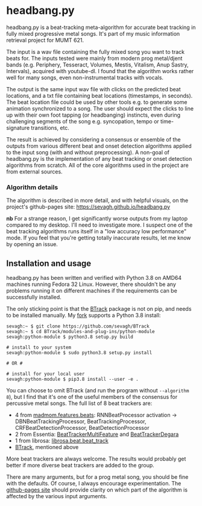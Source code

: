 # headbang.py

headbang.py is a beat-tracking meta-algorithm for accurate beat tracking in fully mixed progressive metal songs. It's part of my music information retrieval project for MUMT 621.

The input is a wav file containing the fully mixed song you want to track beats for. The inputs tested were mainly from modern prog metal/djent bands (e.g. Periphery, Tesseract, Volumes, Mestis, Vitalism, Anup Sastry, Intervals), acquired with youtube-dl. I found that the algorithm works rather well for many songs, even non-instrumental tracks with vocals.

The output is the same input wav file with clicks on the predicted beat locations, and a txt file containing beat locations (timestamps, in seconds). The beat location file could be used by other tools e.g. to generate some animation synchronized to a song. The user should expect the clicks to line up with their own foot tapping (or headbanging) instincts, even during challenging segments of the song e.g. syncopation, tempo or time-signature transitions, etc.

The result is achieved by considering a consensus or ensemble of the outputs from various different beat and onset detection algorithms applied to the input song (with and without preprocessing). A non-goal of headbang.py is the implementation of any beat tracking or onset detection algorithms from scratch. All of the core algorithms used in the project are from external sources.

### Algorithm details

The algorithm is described in more detail, and with helpful visuals, on the project's github-pages site: https://sevagh.github.io/headbang.py

**nb** For a strange reason, I get significantly worse outputs from my laptop compared to my desktop. I'll need to investigate more. I suspect one of the beat tracking algorithms runs itself in a "low accuracy low performance" mode. If you feel that you're getting totally inaccurate results, let me know by opening an issue.

## Installation and usage

headbang.py has been written and verified with Python 3.8 on AMD64 machines running Fedora 32 Linux. However, there shouldn't be any problems running it on different machines if the requirements can be successfully installed.

The only sticking point is that the [BTrack](https://github.com/adamstark/BTrack) package is not on pip, and needs to be installed manually. My [fork](https://github.com/sevagh/BTrack) supports a Python 3.8 install:

```
sevagh:~ $ git clone https://github.com/sevagh/BTrack
sevagh:~ $ cd BTrack/modules-and-plug-ins/python-module
sevagh:python-module $ python3.8 setup.py build

# install to your system
sevagh:python-module $ sudo python3.8 setup.py install

# OR #

# install for your local user
sevagh:python-module $ pip3.8 install --user -e .
```

You can choose to omit BTrack (and run the program without `--algorithm 8`), but I find that it's one of the useful members of the consensus for percussive metal songs. The full list of 8 beat trackers are:
* 4 from [madmom.features.beats](https://madmom.readthedocs.io/en/latest/modules/features/beats.html): RNNBeatProcessor activation -> DBNBeatTrackingProcessor, BeatTrackingProcessor, CRFBeatDetectionProcessor, BeatDetectionProcessor
* 2 from Essentia: [BeatTrackerMultiFeature](https://essentia.upf.edu/reference/std_BeatTrackerMultiFeature.html) and [BeatTrackerDegara](https://essentia.upf.edu/reference/std_BeatTrackerDegara.html)
* 1 from librosa: [librosa.beat.beat_track](https://librosa.org/doc/latest/generated/librosa.beat.beat_track.html)
* [BTrack](https://github.com/adamstark/BTrack), mentioned above

More beat trackers are always welcome. The results would probably get better if more diverse beat trackers are added to the group.

There are many arguments, but for a prog metal song, you should be fine with the defaults. Of course, I always encourage experimentation. The [github-pages site](https://sevagh.github.io/headbang.py) should provide clarity on which part of the algorithm is affected by the various input arguments.
